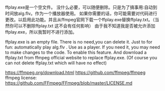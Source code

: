 ffplay.exe是一个空文件。
没什么必要，可以随便删除。只是为了搞事用:自动到时间放alg.flv。作为一个播放器使用。
如果你需要的话，你可能需要对代码进行更改。以启用此功能。并且从ffmpeg官网下载一个ffplay.exe替换ffplay.txt。（当然你可以不删除ffplay.txt 这不会有任何影响）
由于我不知道我是否被允许添加ffplay.exe，所以我暂时不进行添加。


ffplay.exe is an empty file.
There is no need,you can delete it. Just to for fun: automatically play alg.flv . Use as a player.
If you need it, you may need to make changes to the code. To enable this feature. And download a ffplay.txt from ffmpeg official website to replace ffplay.exe.
(Of course you can not delete ffplay.txt which will have no effect)

https://ffmpeg.org/download.html
https://github.com/ffmpeg/ffmpeg
ffmpeg license:
https://github.com/FFmpeg/FFmpeg/blob/master/LICENSE.md